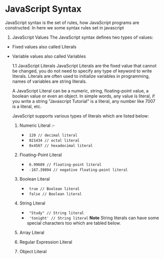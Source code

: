 # JavaScript Syntax
JavaScript syntax is the set of rules, how JavaScript programs are constructed.
In here we some syntax rules set in javascript

1. JavaScript Values
The JavaScript syntax defines two types of values:
* Fixed values also called Literals
* Variable values also called Variables

    1.1 JavaScript Literals
    JavaScript Literals are the fixed value that cannot be changed, you do not need to specify any type of keyword to write literals. Literals are often used to initialize variables in programming, names of variables are string literals.

    A JavaScript Literal can be a numeric, string, floating-point value, a boolean value or  even an object. In simple words, any value is literal, if you write a string "Javascript 
    Tutorial" is a literal, any number like 7007 is a literal, etc.

    JavaScript supports various types of literals which are listed below:

    1. Numeric Literal :- 
        * ``` 120 // decimal literal```
        * ``` 021434 // octal literal```
        * ``` 0x4567 // hexadecimal literal```
    2. Floating-Point Literal
        * ``` 6.99689 // floating-point literal```
        * ``` -167.39894 // negative floating-point literal```

    3. Boolean Literal
        * ``` true // Boolean literal```
        * ``` false // Boolean literal```

    4. String Literal
        * ``` "Study" // String literal```
        * ``` 'tonight' // String literal```
        **Note** String literals can have some special characters too which are tabled below.

    5. Array Literal

    6. Regular Expression Literal

    7. Object Literal

